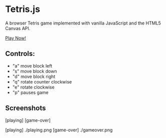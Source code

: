 # Tetris.js

A browser Tetris game implemented with vanilla JavaScript and the HTML5 Canvas API.

[Play Now!](http://www.marklarosa.me/tetris.html)

## Controls:

  * "a" move block left
  * "s" move block down
  * "d" move block right
  * "q" rotate counter clockwise
  * "e" rotate clockwise
  * "p" pauses game

## Screenshots

[playing]  [game-over]


[playing] ./playing.png
[game-over] ./gameover.png
